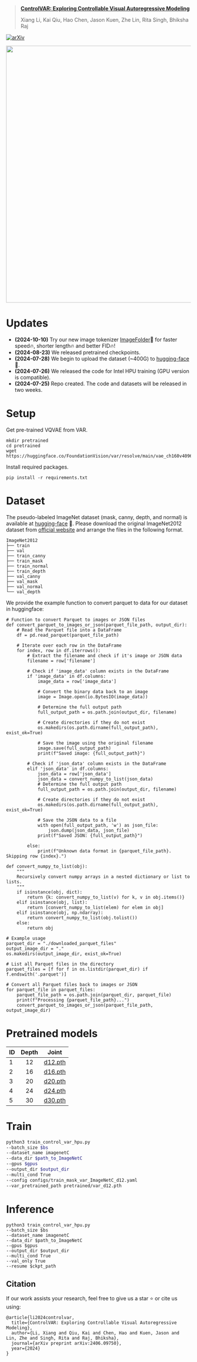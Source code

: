 > [**ControlVAR: Exploring Controllable Visual Autoregressive Modeling**](https://arxiv.org/pdf/2406.09750)
>
> Xiang Li, Kai Qiu, Hao Chen, Jason Kuen, Zhe Lin, Rita Singh, Bhiksha Raj

[![arXiv](https://img.shields.io/badge/arXiv%20paper-2404.02905-b31b1b.svg)](https://arxiv.org/pdf/2406.09750)&nbsp;

<p align="center"><img src="Illustration.png" width="700"/></p>

# Updates
- **(2024-10-10)** Try our new image tokenizer [ImageFolder](https://lxa9867.github.io/works/imagefolder/index.html)🚀 for faster speed🔥, shorter length🔥 and better FID🔥!
- **(2024-08-23)** We released pretrained checkpoints.
- **(2024-07-28)** We begin to upload the dataset (~400G) to [hugging-face](https://huggingface.co/datasets/qiuk6/ImageNet2012_condition) 🤗. 
- **(2024-07-26)** We released the code for Intel HPU training (GPU version is compatible). 
- **(2024-07-25)** Repo created. The code and datasets will be released in two weeks.


# Setup

Get pre-trained VQVAE from VAR.
```
mkdir pretrained
cd pretrained
wget https://huggingface.co/FoundationVision/var/resolve/main/vae_ch160v4096z32.pth
```
Install required packages.
```
pip install -r requirements.txt
```


# Dataset

The pseudo-labeled ImageNet dataset (mask, canny, depth, and normal) is available at [hugging-face](https://huggingface.co/datasets/qiuk6/ImageNet2012_condition) 🤗. Please download the original ImageNet2012 dataset from [official website](https://www.image-net.org/) and arrange the files in the following format.


```
ImageNet2012
├── train
├── val
├── train_canny
├── train_mask
├── train_normal
├── train_depth
├── val_canny
├── val_mask
├── val_normal
└── val_depth
```

We provide the example function to convert parquet to data for our dataset in huggingface:
```
# Function to convert Parquet to images or JSON files
def convert_parquet_to_images_or_json(parquet_file_path, output_dir):
    # Read the Parquet file into a DataFrame
    df = pd.read_parquet(parquet_file_path)

    # Iterate over each row in the DataFrame
    for index, row in df.iterrows():
        # Extract the filename and check if it's image or JSON data
        filename = row['filename']

        # Check if 'image_data' column exists in the DataFrame
        if 'image_data' in df.columns:
            image_data = row['image_data']

            # Convert the binary data back to an image
            image = Image.open(io.BytesIO(image_data))

            # Determine the full output path
            full_output_path = os.path.join(output_dir, filename)

            # Create directories if they do not exist
            os.makedirs(os.path.dirname(full_output_path), exist_ok=True)

            # Save the image using the original filename
            image.save(full_output_path)
            print(f"Saved image: {full_output_path}")

        # Check if 'json_data' column exists in the DataFrame
        elif 'json_data' in df.columns:
            json_data = row['json_data']
            json_data = convert_numpy_to_list(json_data)
            # Determine the full output path
            full_output_path = os.path.join(output_dir, filename)

            # Create directories if they do not exist
            os.makedirs(os.path.dirname(full_output_path), exist_ok=True)

            # Save the JSON data to a file
            with open(full_output_path, 'w') as json_file:
                json.dump(json_data, json_file)
            print(f"Saved JSON: {full_output_path}")

        else:
            print(f"Unknown data format in {parquet_file_path}. Skipping row {index}.")

def convert_numpy_to_list(obj):
    """
    Recursively convert numpy arrays in a nested dictionary or list to lists.
    """
    if isinstance(obj, dict):
        return {k: convert_numpy_to_list(v) for k, v in obj.items()}
    elif isinstance(obj, list):
        return [convert_numpy_to_list(elem) for elem in obj]
    elif isinstance(obj, np.ndarray):
        return convert_numpy_to_list(obj.tolist())
    else:
        return obj

# Example usage
parquet_dir = "./downloaded_parquet_files"
output_image_dir = "."
os.makedirs(output_image_dir, exist_ok=True)

# List all Parquet files in the directory
parquet_files = [f for f in os.listdir(parquet_dir) if f.endswith('.parquet')]

# Convert all Parquet files back to images or JSON
for parquet_file in parquet_files:
    parquet_file_path = os.path.join(parquet_dir, parquet_file)
    print(f"Processing {parquet_file_path}...")
    convert_parquet_to_images_or_json(parquet_file_path, output_image_dir)
```

# Pretrained models
ID | Depth | Joint
--- |:---: |:---:
1 | 12 | [d12.pth](https://huggingface.co/qiuk6/ControlVAR/resolve/main/d12.pth)
2 | 16 | [d16.pth](https://huggingface.co/qiuk6/ControlVAR/resolve/main/d16.pth)
3 | 20 | [d20.pth](https://huggingface.co/qiuk6/ControlVAR/resolve/main/d20.pth)
4 | 24 | [d24.pth](https://huggingface.co/qiuk6/ControlVAR/resolve/main/d24.pth)
5 | 30 | [d30.pth](https://huggingface.co/qiuk6/ControlVAR/resolve/main/d30.pth)

# Train

```sh
python3 train_control_var_hpu.py
--batch_size $bs
--dataset_name imagenetC
--data_dir $path_to_ImageNetC
--gpus $gpus
--output_dir $output_dir
--multi_cond True
--config configs/train_mask_var_ImageNetC_d12.yaml
--var_pretrained_path pretrained/var_d12.pth
```

# Inference
```angular2html
python3 train_control_var_hpu.py
--batch_size $bs
--dataset_name imagenetC
--data_dir $path_to_ImageNetC
--gpus $gpus
--output_dir $output_dir
--multi_cond True
--val_only True
--resume $ckpt_path
```

## Citation
If our work assists your research, feel free to give us a star ⭐ or cite us using:
```
@article{li2024controlvar,
  title={ControlVAR: Exploring Controllable Visual Autoregressive Modeling},
  author={Li, Xiang and Qiu, Kai and Chen, Hao and Kuen, Jason and Lin, Zhe and Singh, Rita and Raj, Bhiksha},
  journal={arXiv preprint arXiv:2406.09750},
  year={2024}
}
```
